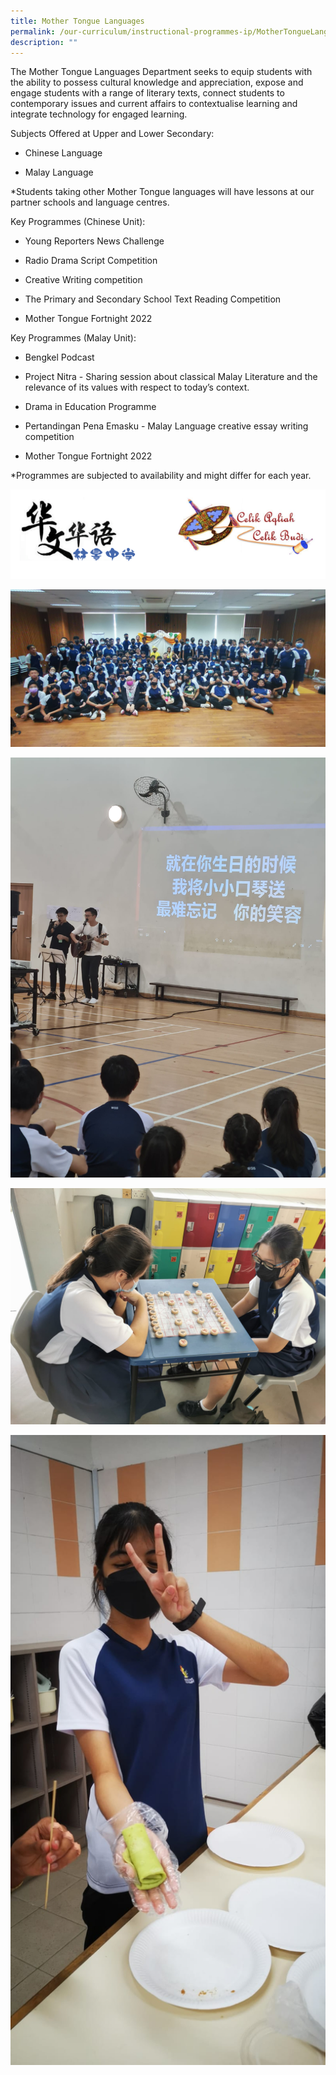 ```yaml
---
title: Mother Tongue Languages
permalink: /our-curriculum/instructional-programmes-ip/MotherTongueLanguages/
description: ""
---
```



The Mother Tongue Languages Department seeks to equip students with the ability to possess cultural knowledge and appreciation, expose and engage students with a range of literary texts, connect students to contemporary issues and current affairs to contextualise learning and integrate technology for engaged learning.

Subjects Offered at Upper and Lower Secondary:


*   Chinese Language
    
*   Malay Language
    
*Students taking other Mother Tongue languages will have lessons at our partner schools and language centres. 

  

Key Programmes (Chinese Unit):
 

*   Young Reporters News Challenge 
    
*   Radio Drama Script Competition 
    
*   Creative Writing competition 
    
*   The Primary and Secondary School Text Reading Competition 
    
*   Mother Tongue Fortnight 2022
     

Key Programmes (Malay Unit):


*   Bengkel Podcast 
    
*   Project Nitra - Sharing session about classical Malay Literature and the relevance of its values with respect to today’s context. 
    
*   Drama in Education Programme 
    
*   Pertandingan Pena Emasku - Malay Language creative essay writing competition
    
*   Mother Tongue Fortnight 2022
    
*Programmes are subjected to availability and might differ for each year.

![](/images/IP%20Departments/Mother%20Tongue/Capture.png)

![](/images/IP%20Departments/Mother%20Tongue/S1_all.jpeg)

![](/images/IP%20Departments/Mother%20Tongue/SEC%203%20Cultural%20activitives_xin%20yao%20Concert%205.jpeg)

![](/images/IP%20Departments/Mother%20Tongue/SEC%203%20Cultural%20activitives_Chinese%20Chess%205.jpeg)

![](/images/IP%20Departments/Mother%20Tongue/S3_Dadar2.jpg)